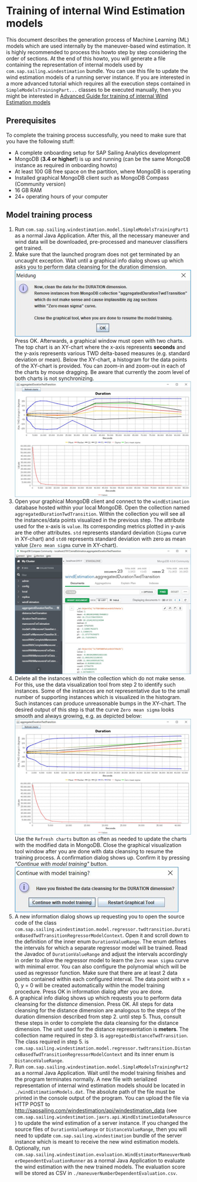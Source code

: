 # Training of internal Wind Estimation models

This document describes the generation process of Machine Learning (ML) models which are used internally by the maneuver-based wind estimation. It is highly recommended to process this howto step by step considering the order of sections. At the end of this howto, you will generate a file containing the representation of internal models used by ``com.sap.sailing.windestimation`` bundle. You can use this file to update the wind estimation models of a running server instance. If you are interested in a more advanced tutorial which requires all the execution steps contained in ``SimpleModelsTrainingPart...`` classes to be executed manually, then you might be interested in [Advanced Guide for training of internal Wind Estimation models](./windestimationAdvanced.md)

## Prerequisites

To complete the training process successfully, you need to make sure that you have the following stuff:

* A complete onboarding setup for SAP Sailing Analytics development
* MongoDB (**3.4 or higher!**) is up and running (can be the same MongoDB instance as required in onboarding howto)
* At least 100 GB free space on the partition, where MongoDB is operating
* Installed graphical MongoDB client such as MongoDB Compass (Community version)
* 16 GB RAM
* 24+ operating hours of your computer

## Model training process

1. Run ``com.sap.sailing.windestimation.model.SimpleModelsTrainingPart1`` as a normal Java Application. After this, all the necessary maneuver and wind data will be downloaded, pre-processed and maneuver classifiers get trained.
2. Make sure that the launched program does not get terminated by an uncaught exception. Wait until a graphical info dialog shows up which asks you to perform data cleansing for the duration dimension.
   ![Screenshot of graphical info dialog requesting to perform data cleansing for duration dimension](../images/windestimation/dialogRequestingDataCleansingForDurationDimension.jpg "Screenshot of graphical info dialog requesting to perform data cleansing for duration dimension")
   Press OK. Afterwards, a graphical window must open with two charts. The top chart is an XY-chart where the x-axis represents **seconds** and the y-axis represents various TWD delta-based measures (e.g. standard deviation or mean). Below the XY-chart, a histogram for the data points of the XY-chart is provided. You can zoom-in and zoom-out in each of the charts by mouse dragging. Be aware that currently the zoom level of both charts is not synchronizing.
   ![Screenshot of graphical wind data visualization tool for duration dimension](../images/windestimation/aggregatedDurationBasedTwdDeltaTransitionBeforeDataCleansing.jpg "Screenshot of duration-based TWD delta visualization tool before data cleansing")
3. Open your graphical MongoDB client and connect to the ``windEstimation`` database hosted within your local MongoDB. Open the collection named ``aggregatedDurationTwdTransition``. Within the collection you will see all the instances/data points visualized in the previous step. The attribute used for the x-axis is ``value``. Its corresponding metrics plotted in y-axis are the other attributes. ``std`` represents standard deviation (``Sigma`` curve in XY-chart) and ``std0`` represents standard deviation with zero as mean value (``Zero mean sigma`` curve in XY-chart).
   ![Screenshot of MongoDB Compass with opened aggregatedDurationTwdTransition collection](../images/windestimation/mongoDbCompassWithOpenedAggregatedDurationTwdTransitionCollection.jpg "Screenshot of MongoDB Compass with opened aggregatedDurationTwdTransition collection")
4. Delete all the instances within the collection which do not make sense. For this, use the data visualization tool from step 2 to identify such instances. Some of the instances are not representative due to the small number of supporting instances which is visualized in the histogram. Such instances can produce unreasonable bumps in the XY-chart. The desired output of this step is that the curve ``Zero mean sigma`` looks smooth and always growing, e.g. as depicted below:
   ![Screenshot of graphical visualization tool of duration dimension after data cleansing](../images/windestimation/aggregatedDurationBasedTwdDeltaTransitionAfterDataCleansing.jpg "Screenshot of duration-based TWD delta visualization tool after data cleansing")
   Use the ``Refresh charts`` button as often as needed to update the charts with the modified data in MongoDB. Close the graphical visualization tool window after you are done with data cleansing to resume the training process. A confirmation dialog shows up. Confirm it by pressing *"Continue with model training"* button.
   ![Screenshot of confirmation dialog for finishing the data cleansing](../images/windestimation/confirmationDialogAfterDataCleansingDurationDimension.jpg "Screenshot of confirmation dialog for finishing the data cleansing")
5. A new information dialog shows up requesting you to open the source code of the class ``com.sap.sailing.windestimation.model.regressor.twdtransition.DurationBasedTwdTransitionRegressorModelContext``. Open it and scroll down to the definition of the inner enum ``DurationValueRange``. The enum defines the intervals for which a separate regressor model will be trained. Read the Javadoc of ``DurationValueRange`` and adjust the intervals accordingly in order to allow the regressor model to learn the ``Zero mean sigma`` curve with minimal error. You can also configure the polynomial which will be used as regressor function. Make sure that there are at least 2 data points contained within each configured interval. The data point with x = 0, y = 0 will be created automatically within the model training procedure. Press OK in information dialog after you are done.
6. A graphical info dialog shows up which requests you to perform data cleansing for the *distance* dimension. Press OK. All steps for data cleansing for the distance dimension are analogous to the steps of the duration dimension described from step 2. until step 5. Thus, consult these steps in order to complete the data cleansing for the distance dimension. The unit used for the distance representation is **meters**. The collection name required in step 3. is ``aggregatedDistanceTwdTransition``. The class required in step 5. is ``com.sap.sailing.windestimation.model.regressor.twdtransition.DistanceBasedTwdTransitionRegressorModelContext`` and its inner enum is ``DistanceValueRange``.
7. Run ``com.sap.sailing.windestimation.model.SimpleModelsTrainingPart2`` as a normal Java Application. Wait until the model training finishes and the program terminates normally. A new file with serialized representation of internal wind estimation models should be located in ``./windEstimationModels.dat``. The absolute path of the file must be printed in the console output of the program. You can upload the file via HTTP POST to http://sapsailing.com/windestimation/api/windestimation_data (see ``com.sap.sailing.windestimation.jaxrs.api.WindEstimationDataResource``) to update the wind estimation of a server instance. If you changed the source files of ``DurationValueRange`` or ``DistanceValueRange``, then you will need to update ``com.sap.sailing.windestimation`` bundle of the server instance which is meant to receive the new wind estimation models.
8. Optionally, run ``com.sap.sailing.windestimation.evaluation.WindEstimatorManeuverNumberDependentEvaluationRunner`` as a normal Java Application to evaluate the wind estimation with the new trained models. The evaluation score will be stored as CSV in ``./maneuverNumberDependentEvaluation.csv``.